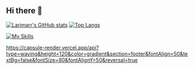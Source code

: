 ## Hi there 👋
[![Larimarr's GitHub stats](https://github-readme-stats.vercel.app/api?username=Larimarr&theme=tokyonight&show_icons=true)](https://github.com/anuraghazra/github-readme-stats)
[![Top Langs](https://github-readme-stats.vercel.app/api/top-langs/?username=Larimarr&theme=tokyonight&show_icons=true&exclude_repo=hotel_bookings_study)](https://github.com/anuraghazra/github-readme-stats)

[![My Skills](https://skillicons.dev/icons?i=c,cpp,py,go,sklearn,docker,vscode,discord)](https://skillicons.dev)

https://capsule-render.vercel.app/api?type=waving&height=120&color=gradient&section=footer&fontAlign=50&textBg=false&fontSize=80&fontAlignY=50&reversal=true
<!--
**Larimarr/Larimarr** is a ✨ _special_ ✨ repository because its `README.md` (this file) appears on your GitHub profile.

Here are some ideas to get you started:

- 🔭 I’m currently working on ...
- 🌱 I’m currently learning ...
- 👯 I’m looking to collaborate on ...
- 🤔 I’m looking for help with ...
- 💬 Ask me about ...
- 📫 How to reach me: ...
- 😄 Pronouns: ...
- ⚡ Fun fact: ...
-->
